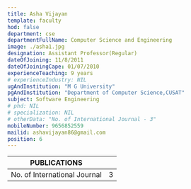 ```yaml
---
title: Asha Vijayan
template: faculty
hod: false
department: cse
departmentFullName: Computer Science and Engineering
image: ./asha1.jpg
designation: Assistant Professor(Regular)
dateOfJoining: 11/8/2011
dateOfJoiningCape: 01/07/2010
experienceTeaching: 9 years
# experienceIndustry: NIL
ugAndInstitution: "M G University"
pgAndInstitution: "Department of Computer Science,CUSAT"
subject: Software Engineering
# phd: NIL
# specialization: NIL
# otherData: "No. of International Journal - 3"
mobileNumber: 9656852559
mailid: ashavijayan86@gmail.com
position: 6
---
```

|           PUBLICATIONS           |     |
| :------------------------------: | :-: |
|   No. of International Journal   |  3  |